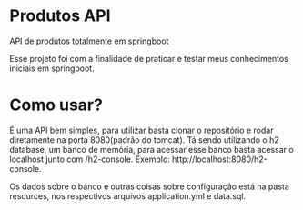 # Produtos API
API de produtos totalmente em springboot

Esse projeto foi com a finalidade de praticar e testar meus conhecimentos iniciais em springboot.

# Como usar?

É uma API bem simples, para utilizar basta clonar o repositório e rodar diretamente na porta 8080(padrão do tomcat). Tá sendo utilizando o h2 database, um banco de memória, para acessar esse banco basta acessar o localhost junto com /h2-console. Exemplo: http://localhost:8080/h2-console.

Os dados sobre o banco e outras coisas sobre configuração está na pasta resources, nos respectivos arquivos application.yml e data.sql.